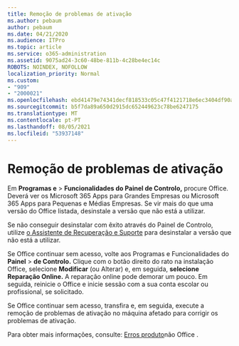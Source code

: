 ```yaml
---
title: Remoção de problemas de ativação
ms.author: pebaum
author: pebaum
ms.date: 04/21/2020
ms.audience: ITPro
ms.topic: article
ms.service: o365-administration
ms.assetid: 9075ad24-3c60-48be-811b-4c28be4ec14c
ROBOTS: NOINDEX, NOFOLLOW
localization_priority: Normal
ms.custom:
- "909"
- "2000021"
ms.openlocfilehash: ebd41479e74341decf818533c05c47f4121718e6ec3404df90ab28c5ca59f65d
ms.sourcegitcommit: b5f7da89a650d2915dc652449623c78be6247175
ms.translationtype: MT
ms.contentlocale: pt-PT
ms.lasthandoff: 08/05/2021
ms.locfileid: "53937148"
---
```

# <a name="activation-troubleshooting"></a>Remoção de problemas de ativação

Em **Programas e** \> **Funcionalidades do Painel de Controlo,** procure Office. Deverá ver os Microsoft 365 Apps para Grandes Empresas ou Microsoft 365 Apps para Pequenas e Médias Empresas. Se vir mais do que uma versão do Office listada, desinstale a versão que não está a utilizar.
  
Se não conseguir desinstalar com êxito através do Painel de Controlo, utilize [o Assistente de Recuperação e Suporte](https://aka.ms/SARA-OfficeUninstall-Alchemy) para desinstalar a versão que não está a utilizar.
  
Se Office continuar sem acesso, volte aos Programas e Funcionalidades do **Painel** \> **de Controlo.** Clique com o botão direito do rato na instalação Office, selecione **Modificar** (ou Alterar) e, em seguida, **selecione Reparação Online.** A reparação online pode demorar um pouco. Em seguida, reinicie o Office e inicie sessão com a sua conta escolar ou profissional, se solicitado.
  
Se Office continuar sem acesso, transfira e, [](https://aka.ms/SARA-OfficeActivation-Alchemy) em seguida, execute a remoção de problemas de ativação no máquina afetado para corrigir os problemas de ativação.
  
Para obter mais informações, consulte: [Erros produto](https://support.office.com/article/0d23d3c0-c19c-4b2f-9845-5344fedc4380)não Office .
